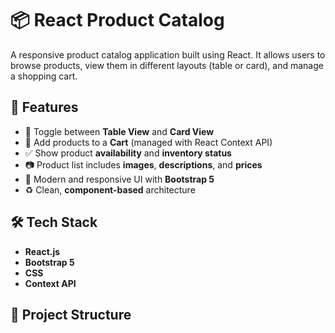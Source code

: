# 📦 React Product Catalog

A responsive product catalog application built using React. It allows users to browse products, view them in different layouts (table or card), and manage a shopping cart.

## 🚀 Features

- 🔄 Toggle between **Table View** and **Card View**
- 🛒 Add products to a **Cart** (managed with React Context API)
- ✅ Show product **availability** and **inventory status**
- 📷 Product list includes **images**, **descriptions**, and **prices**
- 🎨 Modern and responsive UI with **Bootstrap 5**
- ♻️ Clean, **component-based** architecture

## 🛠️ Tech Stack

- **React.js**
- **Bootstrap 5**
- **CSS**
- **Context API**

## 📁 Project Structure

